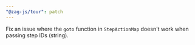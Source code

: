 ```yaml
---
"@zag-js/tour": patch
---
```


Fix an issue where the `goto` function in `StepActionMap` doesn't work when passing step IDs (string).
